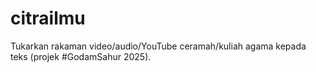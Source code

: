 # citrailmu
Tukarkan rakaman video/audio/YouTube ceramah/kuliah agama kepada teks (projek #GodamSahur 2025).
